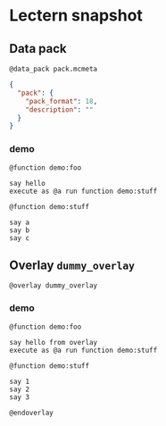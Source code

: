 # Lectern snapshot

## Data pack

`@data_pack pack.mcmeta`

```json
{
  "pack": {
    "pack_format": 18,
    "description": ""
  }
}
```

### demo

`@function demo:foo`

```mcfunction
say hello
execute as @a run function demo:stuff
```

`@function demo:stuff`

```mcfunction
say a
say b
say c
```

## Overlay `dummy_overlay`

`@overlay dummy_overlay`

### demo

`@function demo:foo`

```mcfunction
say hello from overlay
execute as @a run function demo:stuff
```

`@function demo:stuff`

```mcfunction
say 1
say 2
say 3
```

`@endoverlay`
